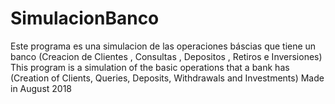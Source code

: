 # SimulacionBanco
Este programa es una simulacion de las operaciones báscias que tiene un banco (Creacion de Clientes , Consultas , Depositos , Retiros e Inversiones)
This program is a simulation of the basic operations that a bank has (Creation of Clients, Queries, Deposits, Withdrawals and Investments)
Made in August 2018 
